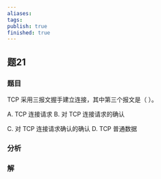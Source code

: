 ```yaml
---
aliases: 
tags: 
publish: true
finished: true
---
```

## 题21
### 题目
TCP 采用三报文握手建立连接，其中第三个报文是（ ）。

A. TCP 连接请求 B. 对 TCP 连接请求的确认

C. 对 TCP 连接请求确认的确认 D. TCP 普通数据
### 分析

### 解
